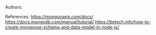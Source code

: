 Authors:

References: https://mongoosejs.com/docs/
            https://docs.mongodb.com/manual/tutorial/
            https://betech.info/how-to-create-mongoose-schema-and-data-model-in-node-js/